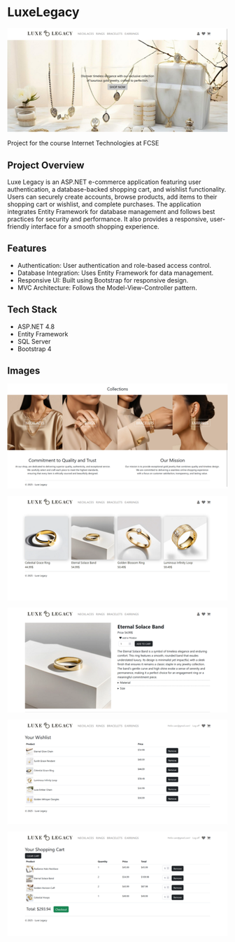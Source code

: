 # LuxeLegacy

![image](LuxeLegacy/assets/home.png)

Project for the course Internet Technologies at FCSE

## Project Overview
Luxe Legacy is an ASP.NET e-commerce application featuring user authentication, a database-backed shopping cart, and wishlist functionality. 
Users can securely create accounts, browse products, add items to their shopping cart or wishlist, and complete purchases. 
The application integrates Entity Framework for database management and follows best practices for security and performance. It also provides a responsive, user-friendly interface for a smooth shopping experience.


## Features

- Authentication: User authentication and role-based access control.
- Database Integration: Uses Entity Framework for data management.
- Responsive UI: Built using Bootstrap for responsive design.
- MVC Architecture: Follows the Model-View-Controller pattern.

## Tech Stack

- ASP.NET 4.8
- Entity Framework
- SQL Server
- Bootstrap 4

## Images

![image](LuxeLegacy/assets/home_2.png)

![image](LuxeLegacy/assets/products.png)

![image](LuxeLegacy/assets/product.png)

![image](LuxeLegacy/assets/wishlist.png)

![image](LuxeLegacy/assets/shopping-cart.png)

